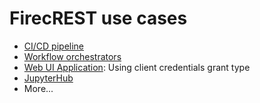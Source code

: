 # FirecREST use cases

- [CI/CD pipeline](CI-pipeline/README.md)
- [Workflow orchestrators](workflow-orchestrator/README.md)
- [Web UI Application](UI-client-credentials/README.md): Using client credentials grant type
- [JupyterHub](jupyterhub/README.md)
- More...
